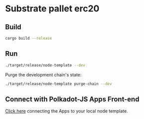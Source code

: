 # Substrate pallet erc20



## Build


```sh
cargo build --release
```


## Run

```bash
./target/release/node-template --dev
```

Purge the development chain's state:

```bash
./target/release/node-template purge-chain --dev
```


## Connect with Polkadot-JS Apps Front-end

[Click
here](https://polkadot.js.org/apps/#/explorer?rpc=ws://localhost:9944) connecting the Apps to your
local node template.



